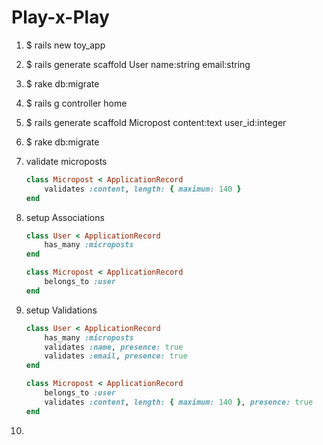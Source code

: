 # Play-x-Play

1. $ rails new toy_app

2. $ rails generate scaffold User name:string email:string

3. $ rake db:migrate

4. $ rails g controller home

5. $ rails generate scaffold Micropost content:text user_id:integer

6. $ rake db:migrate

7. validate microposts
    ```ruby
    class Micropost < ApplicationRecord
        validates :content, length: { maximum: 140 }
    end
    ```

8. setup Associations
    ```ruby
    class User < ApplicationRecord
        has_many :microposts
    end
    ```
    ```ruby
    class Micropost < ApplicationRecord
        belongs_to :user
    end
    ```

9. setup Validations
    ```ruby
    class User < ApplicationRecord
        has_many :microposts
        validates :name, presence: true
        validates :email, presence: true
    end
    ```
    ```ruby
    class Micropost < ApplicationRecord
        belongs_to :user
        validates :content, length: { maximum: 140 }, presence: true
    end
    ```

10. 

